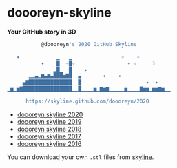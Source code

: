 # doooreyn-skyline

**Your GitHub story in 3D**
``` bash
           @doooreyn's 2020 GitHub Skyline           

   ✦            ▁   ▁                ✧    ✧          
           ✦    █  ✧█✧                 ✦ ✧     ☽     
               ▂█▁  █    ✦                           
       ▂▂▄▂▆▄▆▄███▅▇█  ▄       ✦    ✦                
     ▄▇██████████████  █                     ✦  ✦    
▁▅▁▅▇████████████████▁▁█▁▁▁▁▅▁▆▅▆▁▁▁▁▁▅▁▁▁▁▇▅▅▁▅▅▆▅▁▁

      https://skyline.github.com/doooreyn/2020  
```           

* [doooreyn skyline 2020](./doooreyn-2020.stl)
* [doooreyn skyline 2019](./doooreyn-2019.stl)
* [doooreyn skyline 2018](./doooreyn-2018.stl)
* [doooreyn skyline 2017](./doooreyn-2017.stl)
* [doooreyn skyline 2016](./doooreyn-2016.stl)

You can download your own `.stl` files from [skyline](https://skyline.github.com/).
